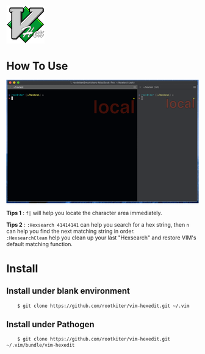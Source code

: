![](./imgs/vHex-logo.png)

# How To Use

![](./imgs/how_to_use_vim_hexedit.gif)

**Tips 1** : `f|` will help you locate the character area immediately.  

**Tips 2** : `:Hexsearch 41414141` can help you search for a hex string, then `n` can help you find the next matching string in order.  
             `:HexsearchClean` help you clean up your last "Hexsearch" and restore VIM's default matching function.

# Install

## Install under blank environment

```
    $ git clone https://github.com/rootkiter/vim-hexedit.git ~/.vim
```

## Install under Pathogen

```
    $ git clone https://github.com/rootkiter/vim-hexedit.git ~/.vim/bundle/vim-hexedit
```
